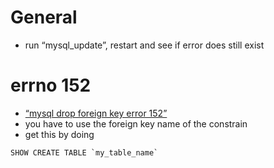 # General

* run “mysql_update”, restart and see if error does still exist

# errno 152

* [“mysql drop foreign key error 152”](http://stackoverflow.com/questions/11649092/mysql-drop-foreign-key-error-152)
* you have to use the foreign key name of the constrain
* get this by doing

```mysql
SHOW CREATE TABLE `my_table_name`
```
